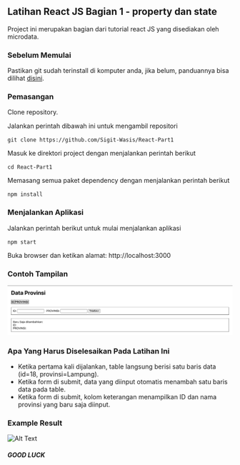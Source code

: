 ## Latihan React JS Bagian 1 - property dan state
Project ini merupakan bagian dari tutorial react JS yang disediakan oleh microdata.

### Sebelum Memulai
Pastikan git sudah terinstall di komputer anda, 
jika belum, panduannya bisa dilihat [disini](https://git-scm.com/book/en/v2/Getting-Started-Installing-Git).<br />

### Pemasangan
Clone repository.<br/>

Jalankan perintah dibawah ini untuk mengambil repositori
```
git clone https://github.com/Sigit-Wasis/React-Part1
```

Masuk ke direktori project dengan menjalankan perintah berikut
```
cd React-Part1
```

Memasang semua paket dependency dengan menjalankan perintah berikut
```
npm install
```

### Menjalankan Aplikasi
Jalankan perintah berikut untuk mulai menjalankan aplikasi
```
npm start
```
Buka browser dan ketikan alamat: http://localhost:3000

### Contoh Tampilan
![Alt Text](ss.png)

### Apa Yang Harus Diselesaikan Pada Latihan Ini
- Ketika pertama kali dijalankan, table langsung berisi satu baris data (id=18, provinsi=Lampung).
- Ketika form di submit, data yang diinput otomatis menambah satu baris data pada table.
- Ketika form di submit, kolom keterangan menampilkan ID dan nama provinsi yang baru saja diinput.

### Example Result
![Alt Text](https://media.giphy.com/media/wESUcNdQN0Fkzvu11t/giphy.gif)

##### GOOD LUCK 